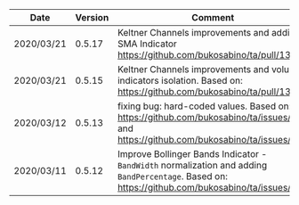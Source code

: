 | Date | Version | Comment |
| ------------- | ------------- | ------------- |
| 2020/03/21 | 0.5.17 | Keltner Channels improvements and adding SMA Indicator https://github.com/bukosabino/ta/pull/135
| 2020/03/21 | 0.5.15 | Keltner Channels improvements and volume indicators isolation. Based on: https://github.com/bukosabino/ta/pull/131 |
| 2020/03/12 | 0.5.13 | fixing bug: hard-coded values. Based on: https://github.com/bukosabino/ta/issues/114 and https://github.com/bukosabino/ta/issues/115 |
| 2020/03/11 | 0.5.12 | Improve Bollinger Bands Indicator - `BandWidth` normalization and adding `BandPercentage`. Based on: https://github.com/bukosabino/ta/issues/121 |
